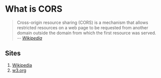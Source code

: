 # What is CORS

> Cross-origin resource sharing (CORS) is a mechanism that allows
> restricted resources on a web page to be requested from another
> domain outside the domain from which the first resource was served.
> -- *[Wikipedia](https://en.wikipedia.org/wiki/Cross-origin_resource_sharing)*

## Sites

1. [Wikipedia](https://en.wikipedia.org/wiki/Cross-origin_resource_sharing)
1. [w3.org](https://www.w3.org/wiki/CORS_Enabled)
